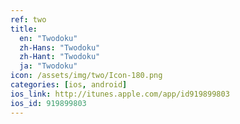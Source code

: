 ```yaml
---
ref: two
title:
  en: "Twodoku"
  zh-Hans: "Twodoku"
  zh-Hant: "Twodoku"
  ja: "Twodoku"
icon: /assets/img/two/Icon-180.png
categories: [ios, android]
ios_link: http://itunes.apple.com/app/id919899803
ios_id: 919899803
---
```




